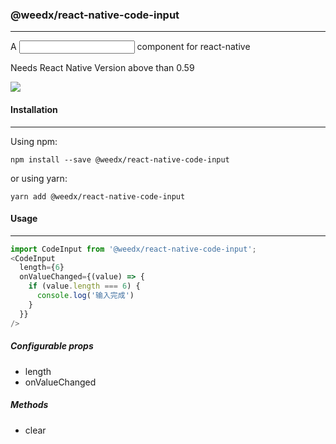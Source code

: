 ### @weedx/react-native-code-input

------

A <Input> component for react-native

Needs React Native Version above than 0.59

![](./demo.gif)

#### Installation

------

Using npm:

```
npm install --save @weedx/react-native-code-input
```

or using yarn:

```
yarn add @weedx/react-native-code-input
```

#### Usage

------

```javascript
import CodeInput from '@weedx/react-native-code-input';
<CodeInput
  length={6}
  onValueChanged={(value) => {
    if (value.length === 6) {
      console.log('输入完成')
    }
  }}
/>
```

##### Configurable props

- length
- onValueChanged

##### Methods

- clear
